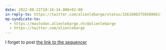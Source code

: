 ```yaml
---
date: 2022-08-21T10:16:14.800+02:00
in-reply-to: https://twitter.com/alienlebarge/status/1561086375058866177
mp-syndicate-to:
  - https://mastodon.alienlebarge.ch/@alienlebarge
  - https://twitter.com/alienlebarge
---
```

I forget to post [the link to the sequencer](https://github.com/alienlebarge/droid-emmoder)
